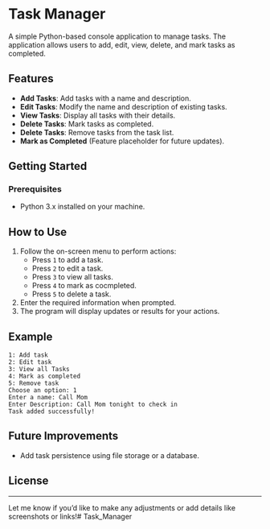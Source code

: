 # Task Manager

A simple Python-based console application to manage tasks. The application allows users to add, edit, view, delete, and mark tasks as completed.

## Features

- **Add Tasks**: Add tasks with a name and description.
- **Edit Tasks**: Modify the name and description of existing tasks.
- **View Tasks**: Display all tasks with their details.
- **Delete Tasks**: Mark tasks as completed.
- **Delete Tasks**: Remove tasks from the task list.
- **Mark as Completed** (Feature placeholder for future updates).

## Getting Started

### Prerequisites
- Python 3.x installed on your machine.

## How to Use
1. Follow the on-screen menu to perform actions:
   - Press `1` to add a task.
   - Press `2` to edit a task.
   - Press `3` to view all tasks.
   - Press `4` to mark as cocmpleted.
   - Press `5` to delete a task.
2. Enter the required information when prompted.
3. The program will display updates or results for your actions.

## Example
```text
1: Add task
2: Edit task
3: View all Tasks
4: Mark as completed
5: Remove task
Choose an option: 1
Enter a name: Call Mom
Enter Description: Call Mom tonight to check in
Task added successfully!
```

## Future Improvements
- Add task persistence using file storage or a database.

## License
---


Let me know if you’d like to make any adjustments or add details like screenshots or links!#   T a s k _ M a n a g e r  
 